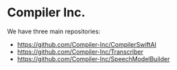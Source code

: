 # Compiler Inc.

We have three main repositories: 

- https://github.com/Compiler-Inc/CompilerSwiftAI
- https://github.com/Compiler-Inc/Transcriber
- https://github.com/Compiler-Inc/SpeechModelBuilder
